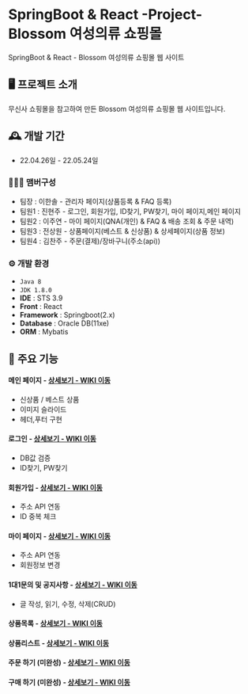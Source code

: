 # SpringBoot & React -Project-Blossom 여성의류 쇼핑몰
SpringBoot & React - Blossom 여성의류 쇼핑몰 웹 사이트


## 🖥️ 프로젝트 소개
무신사 쇼핑몰을 참고하여 만든 Blossom 여성의류 쇼핑몰 웹 사이트입니다.
<br>

## 🕰️ 개발 기간
* 22.04.26일 - 22.05.24일

### 🧑‍🤝‍🧑 맴버구성
 - 팀장  : 이한솔 - 관리자 페이지(상품등록 & FAQ 등록)
 - 팀원1 : 진현주 - 로그인, 회원가입, ID찾기, PW찾기, 마이 페이지,메인 페이지
 - 팀원2 : 이주연 - 마이 페이지(QNA(개인) & FAQ & 배송 조회 & 주문 내역)
 - 팀원3 : 전상원 - 상품페이지(베스트 & 신상품) & 상세페이지(상품 정보)
 - 팀원4 : 김찬주 - 주문(결제)/장바구니(주소(api))

### ⚙️ 개발 환경
- `Java 8`
- `JDK 1.8.0`
- **IDE** : STS 3.9
- **Front** : React
- **Framework** : Springboot(2.x)
- **Database** : Oracle DB(11xe)
- **ORM** : Mybatis

## 📌 주요 기능
#### 메인 페이지 - <a href="https://github.com/doli0197/SpringBoot-React-Project-Blossom/blob/main/Back-end-SpringBoot/Blossom/src/main/java/com/spring/boot/controller/MainController.java" >상세보기 - WIKI 이동</a>
- 신상품 / 베스트 상품 
- 이미지 슬라이드
- 헤더,푸터 구현

#### 로그인 - <a href="https://github.com/doli0197/SpringBoot-React-Project-Blossom/wiki/%EC%A3%BC%EC%9A%94-%EA%B8%B0%EB%8A%A5-%EC%86%8C%EA%B0%9C--(%EB%A1%9C%EA%B7%B8%EC%9D%B8)" >상세보기 - WIKI 이동</a>
- DB값 검증
- ID찾기, PW찾기
#### 회원가입 - <a href="https://github.com/doli0197/SpringBoot-React-Project-Blossom/wiki/%EC%A3%BC%EC%9A%94-%EA%B8%B0%EB%8A%A5-%EC%86%8C%EA%B0%9C-(%ED%9A%8C%EC%9B%90-%EA%B0%80%EC%9E%85)" >상세보기 - WIKI 이동</a>
- 주소 API 연동
- ID 중복 체크
#### 마이 페이지 - <a href="https://github.com/doli0197/SpringBoot-React-Project-Blossom/wiki/%EC%A3%BC%EC%9A%94-%EA%B8%B0%EB%8A%A5-%EC%86%8C%EA%B0%9C-(%EB%A7%88%EC%9D%B4-%ED%8E%98%EC%9D%B4%EC%A7%80)" >상세보기 - WIKI 이동</a>
- 주소 API 연동
- 회원정보 변경

#### 1대1문의 및 공지사항 - <a href="" >상세보기 - WIKI 이동</a> 
- 글 작성, 읽기, 수정, 삭제(CRUD)

#### 상품목록  - <a href="https://github.com/doli0197/SpringBoot-React-Project-Blossom/wiki/%EC%A3%BC%EC%9A%94-%EA%B8%B0%EB%8A%A5-%EC%86%8C%EA%B0%9C-(%EC%83%81%ED%92%88-%EB%AA%A9%EB%A1%9D)" >상세보기 - WIKI 이동</a>

#### 상품리스트  - <a href="https://github.com/doli0197/SpringBoot-React-Project-Blossom/wiki/%EC%A3%BC%EC%9A%94-%EA%B8%B0%EB%8A%A5-%EC%86%8C%EA%B0%9C-(%EC%83%81%ED%92%88-%EC%83%81%EC%84%B8-%ED%8E%98%EC%9D%B4%EC%A7%80)" >상세보기 - WIKI 이동</a>


#### 주문 하기 (미완성) - <a href="https://github.com/doli0197/SpringBoot-React-Project-Blossom/blob/main/Back-end-SpringBoot/Blossom/src/main/java/com/spring/boot/controller/MainController.java" >상세보기 - WIKI 이동</a>

#### 구매 하기 (미완성) - <a href="https://github.com/doli0197/SpringBoot-React-Project-Blossom/blob/main/Back-end-SpringBoot/Blossom/src/main/java/com/spring/boot/controller/MainController.java" >상세보기 - WIKI 이동</a>



